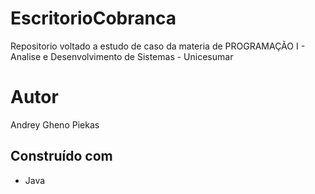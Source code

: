 # EscritorioCobranca

Repositorio voltado a estudo de caso da materia de PROGRAMAÇÃO I - Analise e Desenvolvimento de Sistemas - Unicesumar


# Autor
Andrey Gheno Piekas
## Construído com
* Java
